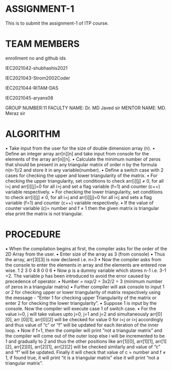 # ASSIGNMENT-1
This is to submit the assignment-1 of ITP course.
# TEAM MEMBERS
enrollment no and github ids

IEC2021042-shubhashis2021

IEC2021043-Strom2002Coder

IEC2021044-RITAM-DAS

IEC2021045-aryans08

 GROUP NUMBER:11
 FACULTY NAME: Dr. MD Javed sir
 MENTOR NAME: MD. Meraz sir

# ALGORITHM
• Take input from the user for the size of double dimension array (n).
• Define an integer array arr[n][n] and take input from console for the elements of the array arr[n][n].
• Calculate the minimum number of zeros that should be present in any triangular matrix of order n by the formula n(n-1)/2 and store 
it in any variable(number).
• Define a switch case with 2 cases for checking the upper and lower triangularity of the matrix.
• For checking the upper triangularity, set conditions to check arr[i][j] ≠ 0, for all i=j and arr[i][j]=0 for all i>j and set a flag variable 
(f=1) and counter (c++) variable respectively.
• For checking the lower triangularity, set conditions to check arr[i][j] ≠ 0, for all i=j and arr[i][j]=0 for all i<j and sets a flag 
variable (f=1) and counter (c++) variable respectively.
• If the value of counter variable (c)= number and f ≠ 1 then the given matrix is triangular else print the matrix is not triangular. 

# PROCEDURE 
▪ When the compilation begins at first, the compiler asks for the order of the 2D Array from the user.
▪ Enter size of the array as 3 (from console)
▪ Thus the array, arr[3][3] is now declared i.e. n=3
▪ Now the compiler asks from the console to enter the elements in array and the elements are entered row wise.
1 2 3
0 4 8
0 0 6
▪ Now p is a dummy variable which stores n-1 i.e. 3-1 =2. The variable p has been introduced to avoid the error caused by precedence of operator.
▪ Number = nxp/2 = 3x2/2 = 3 (minimum number of zeros in a triangular matrix)
▪ Further compiler will ask console to input 1 or 2 for checking upper or lower triangularity of matrix respectively using the message - “Enter 1 for checking 
upper Triangularity of the matrix or enter 2 for checking the lower triangularity”.
▪ Suppose 1 is input by the console. Now the compiler will execute case 1 of switch case.
▪ For the value i=0, j will take values upto j=0, j=1 and j=2 and simultaneously arr[0][0], arr [0][1], arr[0][2] will be checked for value 0 for i=j or i>j 
accordingly and thus value of “c” or “f” will be updated for each iteration of the inner loop.
▪ Now if f=1, then the compiler will print “not a triangular matrix” and the compiler will come out of the outer loop else i will be incremented to be 1 and
gradually to 2 and thus the other positions like arr[1][0], arr[1][1], arr[1][2], arr[2][0], arr[2][1], arr[2][2] will be checked similarly and value of “c” and “f” 
will be updated.
Finally it will check that value of c = number and f ≠ 1, if found true, it will print “it is a triangular matrix” else it will print “not a triangular matrix”.
 
  

 

 
